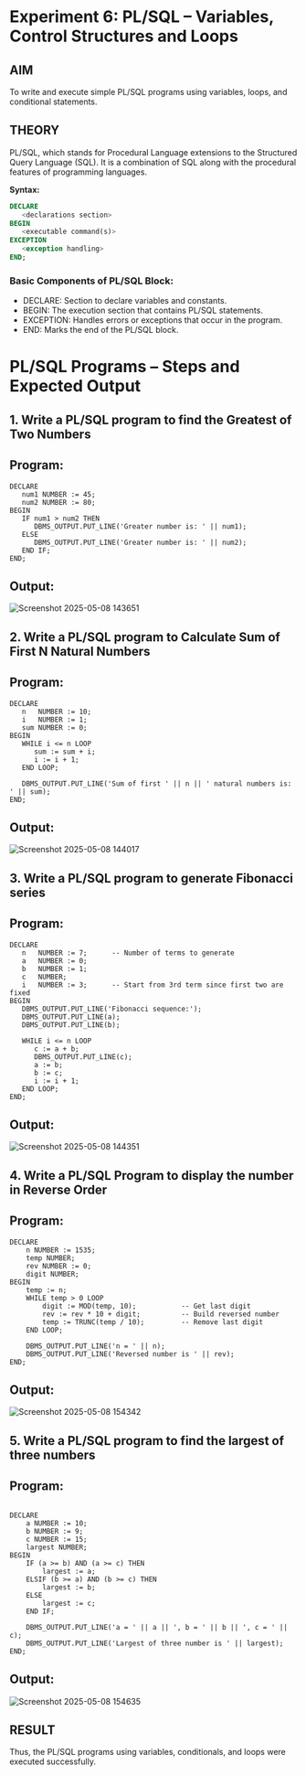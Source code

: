 # Experiment 6: PL/SQL – Variables, Control Structures and Loops

## AIM
To write and execute simple PL/SQL programs using variables, loops, and conditional statements.


## THEORY

PL/SQL, which stands for Procedural Language extensions to the Structured Query Language (SQL). It is a combination of SQL along with the procedural features of programming languages.

**Syntax:**
```sql
DECLARE 
   <declarations section> 
BEGIN 
   <executable command(s)>
EXCEPTION 
   <exception handling> 
END;
```

### Basic Components of PL/SQL Block:
- DECLARE: Section to declare variables and constants.
- BEGIN: The execution section that contains PL/SQL statements.
- EXCEPTION: Handles errors or exceptions that occur in the program.
- END: Marks the end of the PL/SQL block.

# PL/SQL Programs – Steps and Expected Output

## 1. Write a PL/SQL program to find the Greatest of Two Numbers

## Program:

```
DECLARE
   num1 NUMBER := 45;
   num2 NUMBER := 80;
BEGIN
   IF num1 > num2 THEN
      DBMS_OUTPUT.PUT_LINE('Greater number is: ' || num1);
   ELSE
      DBMS_OUTPUT.PUT_LINE('Greater number is: ' || num2);
   END IF;
END;

```

## Output:

![Screenshot 2025-05-08 143651](https://github.com/user-attachments/assets/a0607095-4695-4e32-af03-261cf8b43fc9)


## 2. Write a PL/SQL program to Calculate Sum of First N Natural Numbers

## Program:

```
DECLARE
   n   NUMBER := 10;
   i   NUMBER := 1;
   sum NUMBER := 0;
BEGIN
   WHILE i <= n LOOP
      sum := sum + i;
      i := i + 1;
   END LOOP;

   DBMS_OUTPUT.PUT_LINE('Sum of first ' || n || ' natural numbers is: ' || sum);
END;

```

## Output:

![Screenshot 2025-05-08 144017](https://github.com/user-attachments/assets/fc13bfd1-3dcb-44f1-af5f-928d778df65a)


## 3. Write a PL/SQL program to generate Fibonacci series

## Program:

```
DECLARE
   n   NUMBER := 7;      -- Number of terms to generate
   a   NUMBER := 0;
   b   NUMBER := 1;
   c   NUMBER;
   i   NUMBER := 3;      -- Start from 3rd term since first two are fixed
BEGIN
   DBMS_OUTPUT.PUT_LINE('Fibonacci sequence:');
   DBMS_OUTPUT.PUT_LINE(a);
   DBMS_OUTPUT.PUT_LINE(b);

   WHILE i <= n LOOP
      c := a + b;
      DBMS_OUTPUT.PUT_LINE(c);
      a := b;
      b := c;
      i := i + 1;
   END LOOP;
END;
```

## Output:

![Screenshot 2025-05-08 144351](https://github.com/user-attachments/assets/18dc6753-ba74-4a05-9ce2-bcc1f963ae73)


## 4. Write a PL/SQL Program to display the number in Reverse Order

## Program:

```
DECLARE
    n NUMBER := 1535;
    temp NUMBER;
    rev NUMBER := 0;
    digit NUMBER;
BEGIN
    temp := n;
    WHILE temp > 0 LOOP
        digit := MOD(temp, 10);           -- Get last digit
        rev := rev * 10 + digit;          -- Build reversed number
        temp := TRUNC(temp / 10);         -- Remove last digit
    END LOOP;

    DBMS_OUTPUT.PUT_LINE('n = ' || n);
    DBMS_OUTPUT.PUT_LINE('Reversed number is ' || rev);
END;

```

## Output:

![Screenshot 2025-05-08 154342](https://github.com/user-attachments/assets/511abc1c-6295-4771-abd1-b981a542dcb4)


## 5. Write a PL/SQL program to find the largest of three numbers

## Program:

```

DECLARE
    a NUMBER := 10;
    b NUMBER := 9;
    c NUMBER := 15;
    largest NUMBER;
BEGIN
    IF (a >= b) AND (a >= c) THEN
        largest := a;
    ELSIF (b >= a) AND (b >= c) THEN
        largest := b;
    ELSE
        largest := c;
    END IF;

    DBMS_OUTPUT.PUT_LINE('a = ' || a || ', b = ' || b || ', c = ' || c);
    DBMS_OUTPUT.PUT_LINE('Largest of three number is ' || largest);
END;

```
## Output:

![Screenshot 2025-05-08 154635](https://github.com/user-attachments/assets/aab96cf1-b4f3-44d0-85be-c692cb267c97)


## RESULT
Thus, the PL/SQL programs using variables, conditionals, and loops were executed successfully.
